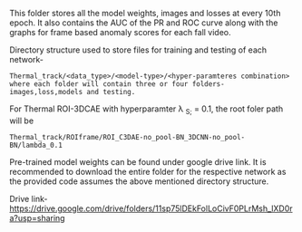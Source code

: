 This folder stores all the model weights, images and losses at every 10th epoch. It also contains the AUC of the PR and ROC curve along with the graphs for frame based anomaly scores for each fall video.

Directory structure used to store files for training and testing of each network-
```
Thermal_track/<data_type>/<model-type>/<hyper-paramteres combination> where each folder will contain three or four folders- images,loss,models and testing.
```

For Thermal ROI-3DCAE with hyperparamter &lambda; <sub>S;</sub> = 0.1, the root foler path will be 
```
Thermal_track/ROIframe/ROI_C3DAE-no_pool-BN_3DCNN-no_pool-BN/lambda_0.1
```
Pre-trained model weights can be found under google drive link. It is recommended to download the entire folder for the respective network as the provided code assumes the above mentioned directory structure.

Drive link- https://drive.google.com/drive/folders/11sp75lDEkFolLoCivF0PLrMsh_lXD0ra?usp=sharing
